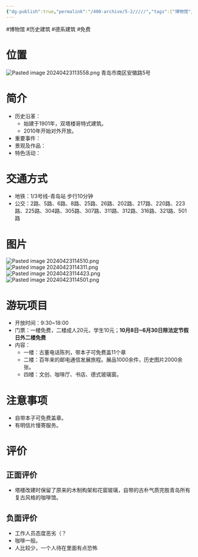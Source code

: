 ```yaml
---
{"dg-publish":true,"permalink":"/400-archive/5-2/////","tags":["博物馆","历史建筑","德系建筑","免费"]}
---
```


#博物馆 #历史建筑 #德系建筑 #免费 
# 位置
![Pasted image 20240423113558.png](/img/user/800-%E5%85%B6%E4%BB%96/801-%E5%9B%BE%E7%89%87/Pasted%20image%2020240423113558.png)
青岛市南区安徽路5号
# 简介
- 历史沿革：
	- 始建于1901年，双塔楼哥特式建筑。
	- 2010年开始对外开放。
- 重要事件：
- 景观及作品：
- 特色活动：
# 交通方式
- 地铁：1/3号线-青岛站 步行10分钟
- 公交：2路、5路、6路、8路、25路、26路、202路、217路、220路、223路、225路、304路、305路、307路、311路、312路、316路、321路、501路
# 图片
![Pasted image 20240423114510.png](/img/user/800-%E5%85%B6%E4%BB%96/801-%E5%9B%BE%E7%89%87/Pasted%20image%2020240423114510.png)
![Pasted image 20240423114311.png](/img/user/800-%E5%85%B6%E4%BB%96/801-%E5%9B%BE%E7%89%87/Pasted%20image%2020240423114311.png)
![Pasted image 20240423114423.png](/img/user/800-%E5%85%B6%E4%BB%96/801-%E5%9B%BE%E7%89%87/Pasted%20image%2020240423114423.png)
![Pasted image 20240423114501.png](/img/user/800-%E5%85%B6%E4%BB%96/801-%E5%9B%BE%E7%89%87/Pasted%20image%2020240423114501.png)
# 游玩项目
- 开放时间：9:30~18:00
- 门票：一楼免费，二楼成人20元，学生10元；**10月8日~6月30日除法定节假日外二楼免费**
- 内容：
	- 一楼：古董电话陈列，带本子可免费盖11个章
	- 二楼：百年来的邮电通信发展旅程。展品1000余件，历史图片2000余张。
	- 四楼：文创、咖啡厅、书店、德式玻璃窗。
# 注意事项
- 自带本子可免费盖章。
- 有明信片慢寄服务。
# 评价
## 正面评价
- 塔楼改建时保留了原来的木制构架和花窗玻璃，自带的古朴气质完胜青岛所有复古风格的咖啡馆。
## 负面评价
- 工作人员态度恶劣（？
- 咖啡一般。
- 人比较少，一个人待在里面有点恐怖